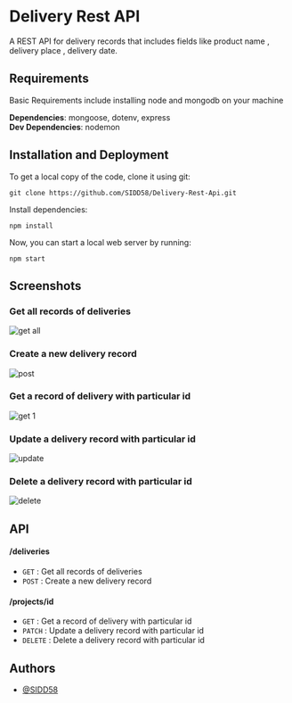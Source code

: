 
# Delivery Rest API

A REST API for delivery records that includes fields like product
name , delivery place , delivery date. 


## Requirements
Basic Requirements include installing node and mongodb on your machine

**Dependencies**: mongoose, dotenv, express  
**Dev Dependencies**: nodemon

## Installation and Deployment

To get a local copy of the code, clone it using git:
```
git clone https://github.com/SIDD58/Delivery-Rest-Api.git
```
Install dependencies:
```
npm install
```
Now, you can start a local web server by running:
```
npm start
```
## Screenshots
 ### Get all records of deliveries
![get all](https://user-images.githubusercontent.com/42698210/183013889-2aa4cd4f-d5b4-49d4-bd66-a61a349968d2.JPG)
 ### Create a new delivery record
![post](https://user-images.githubusercontent.com/42698210/183013920-87e29ca1-0a30-4441-90ff-5c829b24e2aa.JPG)
 ### Get a record of delivery with particular id
![get 1](https://user-images.githubusercontent.com/42698210/183014194-4aa4ef99-02ec-4cec-8e5d-d95578a52a59.JPG)
 ### Update a delivery record with particular id
![update](https://user-images.githubusercontent.com/42698210/183014225-4e1457f2-b66e-42b7-a921-4d8d7cbe449e.JPG)
 ###  Delete a delivery record with particular id
![delete](https://user-images.githubusercontent.com/42698210/183014246-b6928f8d-91a6-478e-ba21-8ad6ad5e0d4c.JPG)

## API 

#### /deliveries
* `GET` : Get all records of deliveries 
* `POST` : Create a new delivery record 

#### /projects/id
* `GET` : Get a record of delivery with particular id
* `PATCH` : Update a delivery record with particular id
* `DELETE` : Delete a delivery record with particular id

## Authors

- [@SIDD58](https://github.com/SIDD58)

